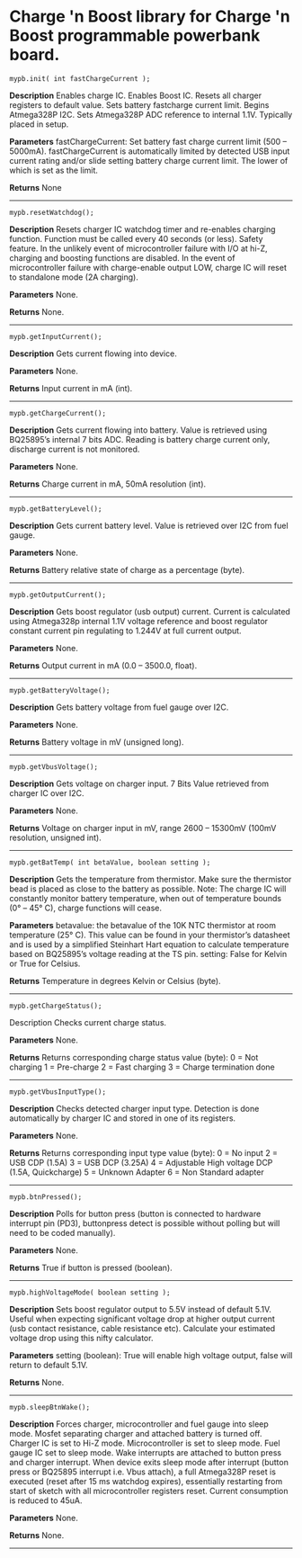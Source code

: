 # Charge 'n Boost library for Charge 'n Boost programmable powerbank board.

    mypb.init( int fastChargeCurrent );

**Description**
Enables charge IC. Enables Boost IC. Resets all charger registers to default value. Sets battery fastcharge current limit. Begins Atmega328P I2C. Sets Atmega328P ADC reference to internal 1.1V. Typically placed in setup.

**Parameters**
fastChargeCurrent: Set battery fast charge current limit (500 – 5000mA). fastChargeCurrent is automatically limited by detected USB input current rating and/or slide setting battery charge current limit. The lower of which is set as the limit.

**Returns**
None

----------


    mypb.resetWatchdog();

**Description**
Resets charger IC watchdog timer and re-enables charging function. Function must be called every 40 seconds (or less). Safety feature. In the unlikely event of microcontroller failure with I/O at hi-Z, charging and boosting  functions are disabled. In the event of microcontroller failure with charge-enable output LOW, charge IC will reset to standalone mode (2A charging).

**Parameters**
None.

**Returns**
None.

----------

    mypb.getInputCurrent();

**Description**
Gets current flowing into device.

**Parameters**
None.

**Returns**
Input current in mA (int).


----------


    mypb.getChargeCurrent();

**Description**
Gets current flowing into battery. Value is retrieved using BQ25895’s internal 7 bits ADC. Reading is battery charge current only, discharge current is not monitored.

**Parameters**
None.

**Returns**
Charge current in mA, 50mA resolution (int).


----------


    mypb.getBatteryLevel();

**Description**
Gets current battery level. Value is retrieved over I2C from fuel gauge.

**Parameters**
None.

**Returns**
Battery relative state of charge as a percentage (byte).


----------


    mypb.getOutputCurrent();

**Description**
Gets boost regulator (usb output) current. Current is calculated using Atmega328p internal 1.1V voltage reference and boost regulator constant current pin regulating to 1.244V at full current output.

**Parameters**
None.

**Returns**
Output current in mA (0.0 – 3500.0, float).


----------


    mypb.getBatteryVoltage();

**Description**
Gets battery voltage from fuel gauge over I2C.

**Parameters**
None.

**Returns**
Battery voltage in mV (unsigned long).


----------


    mypb.getVbusVoltage();

**Description**
Gets voltage on charger input. 7 Bits Value retrieved from charger IC over I2C.

**Parameters**
None.

**Returns**
Voltage on charger input in mV, range 2600 – 15300mV (100mV resolution, unsigned int).


----------


    mypb.getBatTemp( int betaValue, boolean setting );

**Description**
Gets the temperature from thermistor. Make sure the thermistor bead is placed as close to the battery as possible. Note: The charge IC will constantly monitor battery temperature, when out of temperature bounds (0° – 45° C), charge functions will cease.

**Parameters**
betavalue: the betavalue of the 10K NTC thermistor at room temperature (25° C). This value can be found in your thermistor’s datasheet and is used by a simplified Steinhart Hart equation to calculate temperature based on BQ25895’s voltage reading at the TS pin. setting: False for Kelvin or True for Celsius.

**Returns**
Temperature in degrees Kelvin or Celsius (byte).


----------


    mypb.getChargeStatus();

Description
Checks current charge status.

**Parameters**
None.

**Returns**
Returns corresponding charge status value (byte):
0 = Not charging
1 = Pre-charge
2 = Fast charging
3 = Charge termination done


----------


    mypb.getVbusInputType();

**Description**
Checks detected charger input type. Detection is done automatically by charger IC and stored in one of its registers.

**Parameters**
None.

**Returns**
Returns corresponding input type value (byte):
0 = No input
2 = USB CDP (1.5A)
3 = USB DCP (3.25A)
4 = Adjustable High voltage DCP (1.5A, Quickcharge)
5 = Unknown Adapter
6 = Non Standard adapter


----------


    mypb.btnPressed();

**Description**
Polls for button press (button is connected to hardware interrupt pin (PD3), buttonpress detect is possible without polling but will need to be coded manually).

**Parameters**
None.

**Returns**
True if button is pressed (boolean).


----------


    mypb.highVoltageMode( boolean setting );

**Description**
Sets boost regulator output to 5.5V instead of default 5.1V. Useful when expecting significant voltage drop at higher output current (usb contact resistance, cable resistance etc). Calculate your estimated voltage drop using this nifty calculator.

**Parameters**
setting (boolean): True will enable high voltage output, false will return to default 5.1V.

**Returns**
None.


----------


    mypb.sleepBtnWake();

**Description**
Forces charger, microcontroller and fuel gauge into sleep mode. Mosfet separating charger and attached battery is turned off. Charger IC is set to Hi-Z mode. Microcontroller is set to sleep mode. Fuel gauge IC set to sleep mode. Wake interrupts are attached to button press and charger interrupt. When device exits sleep mode after interrupt (button press or BQ25895 interrupt i.e. Vbus attach), a full Atmega328P reset is executed (reset after 15 ms watchdog expires), essentially restarting from start of sketch with all microcontroller registers reset. Current consumption is reduced to 45uA.

**Parameters**
None.

**Returns**
None.


----------




